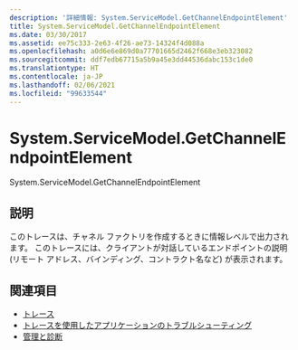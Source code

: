 ```yaml
---
description: '詳細情報: System.ServiceModel.GetChannelEndpointElement'
title: System.ServiceModel.GetChannelEndpointElement
ms.date: 03/30/2017
ms.assetid: ee75c333-2e63-4f26-ae73-14324f4d088a
ms.openlocfilehash: a0d6e6e869d0a77701665d2462f668e3eb323082
ms.sourcegitcommit: ddf7edb67715a5b9a45e3dd44536dabc153c1de0
ms.translationtype: HT
ms.contentlocale: ja-JP
ms.lasthandoff: 02/06/2021
ms.locfileid: "99633544"
---
```

# <a name="systemservicemodelgetchannelendpointelement"></a>System.ServiceModel.GetChannelEndpointElement

System.ServiceModel.GetChannelEndpointElement  
  
## <a name="description"></a>説明  

 このトレースは、チャネル ファクトリを作成するときに情報レベルで出力されます。 このトレースには、クライアントが対話しているエンドポイントの説明 (リモート アドレス、バインディング、コントラクト名など) が表示されます。  
  
## <a name="see-also"></a>関連項目

- [トレース](index.md)
- [トレースを使用したアプリケーションのトラブルシューティング](using-tracing-to-troubleshoot-your-application.md)
- [管理と診断](../index.md)
